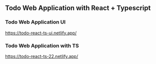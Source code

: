 ## Todo Web Application with React + Typescript

### Todo Web Application UI
https://todo-react-ts-ui.netlify.app/

### Todo Web Application with TS
https://todo-react-ts-22.netlify.app/
